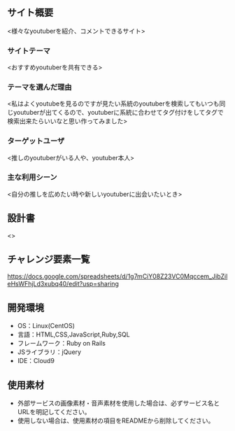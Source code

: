 # <for YOUtuber>

## サイト概要
<様々なyoutuberを紹介、コメントできるサイト>

### サイトテーマ
<おすすめyoutuberを共有できる>

### テーマを選んだ理由
<私はよくyoutubeを見るのですが見たい系統のyoutuberを検索してもいつも同じyoutuberが出てくるので、youtuberに系統に合わせてタグ付けをしてタグで検索出来たらいいなと思い作ってみました>

### ターゲットユーザ
<推しのyoutuberがいる人や、youtuber本人>

### 主な利用シーン
<自分の推しを広めたい時や新しいyoutuberに出会いたいとき>

## 設計書
<>

## チャレンジ要素一覧
<https://docs.google.com/spreadsheets/d/1g7mCiY08Z23VC0Mqccem_JibZileHsWFhjLd3xubq40/edit?usp=sharing>

## 開発環境
- OS：Linux(CentOS)
- 言語：HTML,CSS,JavaScript,Ruby,SQL
- フレームワーク：Ruby on Rails
- JSライブラリ：jQuery
- IDE：Cloud9

## 使用素材
- 外部サービスの画像素材・音声素材を使用した場合は、必ずサービス名とURLを明記してください。
- 使用しない場合は、使用素材の項目をREADMEから削除してください。